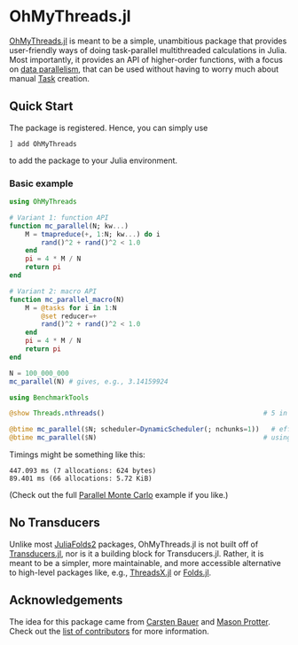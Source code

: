 # OhMyThreads.jl

[OhMyThreads.jl](https://github.com/JuliaFolds2/OhMyThreads.jl/) is meant to be a simple, unambitious package that provides user-friendly ways of doing task-parallel multithreaded calculations in Julia. Most importantly, it provides an API of higher-order functions, with a
focus on [data parallelism](https://en.wikipedia.org/wiki/Data_parallelism), that can be used without having to worry much about manual [Task](https://docs.julialang.org/en/v1/base/parallel/) creation.

## Quick Start

The package is registered. Hence, you can simply use
```
] add OhMyThreads
```
to add the package to your Julia environment.

### Basic example

```julia
using OhMyThreads

# Variant 1: function API
function mc_parallel(N; kw...)
    M = tmapreduce(+, 1:N; kw...) do i
        rand()^2 + rand()^2 < 1.0
    end
    pi = 4 * M / N
    return pi
end

# Variant 2: macro API
function mc_parallel_macro(N)
    M = @tasks for i in 1:N
        @set reducer=+
        rand()^2 + rand()^2 < 1.0
    end
    pi = 4 * M / N
    return pi
end

N = 100_000_000
mc_parallel(N) # gives, e.g., 3.14159924

using BenchmarkTools

@show Threads.nthreads()                                        # 5 in this example

@btime mc_parallel($N; scheduler=DynamicScheduler(; nchunks=1))   # effectively using 1 thread
@btime mc_parallel($N)                                          # using all 5 threads
```

Timings might be something like this:

```
447.093 ms (7 allocations: 624 bytes)
89.401 ms (66 allocations: 5.72 KiB)
```

(Check out the full [Parallel Monte Carlo](@ref) example if you like.)

## No Transducers

Unlike most [JuliaFolds2](https://github.com/JuliaFolds2) packages, OhMyThreads.jl is not built off of [Transducers.jl](https://github.com/JuliaFolds2/Transducers.jl), nor is it a building block for Transducers.jl. Rather, it is meant to be a simpler, more maintainable, and more accessible alternative to high-level packages like, e.g., [ThreadsX.jl](https://github.com/tkf/ThreadsX.jl) or [Folds.jl](https://github.com/JuliaFolds2/Folds.jl).

## Acknowledgements

The idea for this package came from [Carsten Bauer](https://github.com/carstenbauer) and [Mason Protter](https://github.com/MasonProtter). Check out the [list of contributors](https://github.com/JuliaFolds2/OhMyThreads.jl/graphs/contributors) for more information.